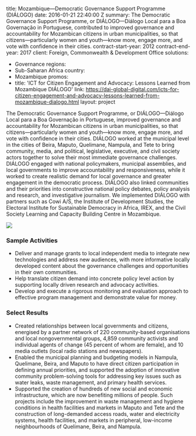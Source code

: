 
title: Mozambique—Democratic Governance Support Programme (DIÁLOGO)
date: 2016-01-21 22:40:00 Z
summary: The Democratic Governance Support Programme, or DIÁLOGO—Diálogo Local para
  a Boa Governação in Portuguese, contributed to improved governance and accountability
  for Mozambican citizens in urban municipalities, so that citizens—particularly women
  and youth—know more, engage more, and vote with confidence in their cities.
contract-start-year: 2012
contract-end-year: 2017
client: Foreign, Commonwealth & Development Office
solutions:
- Governance
regions:
- Sub-Saharan Africa
country:
- Mozambique
promos:
- title: 'ICT for Citizen Engagement and Advocacy: Lessons Learned from Mozambique
    DIÁLOGO'
  link: https://dai-global-digital.com/icts-for-citizen-engagement-and-advocacy-lessons-learned-from-mozambique-dialogo.html
layout: project


The Democratic Governance Support Programme, or DIÁLOGO—Diálogo Local para a Boa Governação in Portuguese, improved governance and accountability for Mozambican citizens in urban municipalities, so that citizens—particularly women and youth—know more, engage more, and vote with confidence in their cities. DIÁLOGO worked at the municipal level in the cities of Beira, Maputo, Quelimane, Nampula, and Tete to bring community, media, and political, legislative, executive, and civil society actors together to solve their most immediate governance challenges. DIÁLOGO engaged with national policymakers, municipal assemblies, and local governments to improve accountability and responsiveness, while it worked to create realistic demand for local governance and greater engagement in the democratic process. DIÁLOGO also linked communities and their priorities into constructive national policy debates, policy analysis and research, and investigative journalism. We implemented DIÁLOGO with partners such as Cowi A/S, the Institute of Development Studies, the Electoral Institute for Sustainable Democracy in Africa, IREX, and the Civil Society Learning and Capacity Building Centre in Mozambique.

![][1]

### Sample Activities

* Deliver and manage grants to local independent media to integrate new technologies and address new audiences, with more informative locally developed content about the governance challenges and opportunities in their own communities.
* Help translate citizen demand into concrete policy level action by supporting locally driven research and advocacy activities.
* Develop and execute a rigorous monitoring and evaluation approach to effective program management and demonstrate value for money.

### Select Results

* Created relationships between local governments and citizens, energised by a partner network of 220 community-based organisations and local nongovernmental groups, 4,859 community activists and individual agents of change (45 percent of whom are female), and 10 media outlets (local radio stations and newspapers).
* Enabled the municipal planning and budgeting models in Nampula, Quelimane, Beira, and Maputo to have direct citizen participation in defining annual priorities, and supported the adoption of innovative community problem-solving tools for addressing key issues such as water leaks, waste management, and primary health services.
* Supported the creation of hundreds of new social and economic infrastructure, which are now benefiting millions of people. Such projects include the improvement in waste management and hygiene conditions in health facilities and markets in Maputo and Tete and the construction of long-demanded access roads, water and electricity systems, health facilities, and markets in peripheral, low-income neighbourhoods of Quelimane, Beira, and Nampula.

[1]: https://assetify-dai.com/projects/Dialogo.jpg

